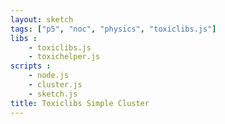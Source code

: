 ```yaml
---
layout: sketch
tags: ["p5", "noc", "physics", "toxiclibs.js"]
libs : 
    - toxiclibs.js
    - toxichelper.js
scripts : 
    - node.js
    - cluster.js
    - sketch.js
title: Toxiclibs Simple Cluster
---
```

